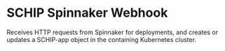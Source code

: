 SCHIP Spinnaker Webhook
=======================

Receives HTTP requests from Spinnaker for deployments, and creates or updates a SCHIP-app object
in the containing Kubernetes cluster.
